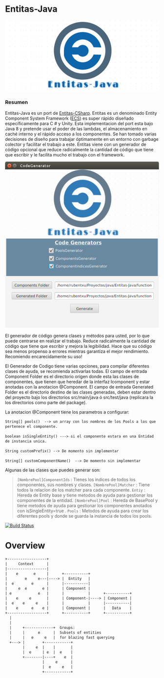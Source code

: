 # Entitas-Java


![EntitasJavaLogo ](https://raw.githubusercontent.com/Rubentxu/Entitas-Java/master/codegenerator/src/main/resources/img/EntitasJavaLOGO.png "Entitas-Java")

### Resumen
Entitas-Java es un port  de [Entitas-CSharp](https://github.com/sschmid/Entitas-CSharp).
Entitas es un denominado Entity Component System Framework ([ECS](http://t-machine.org/index.php/2007/09/03/entity-systems-are-the-future-of-mmog-development-part-1/))
es super rápido diseñado específicamente para C # y Unity. 
Esta implementacion del port esta bajo Java 8 y pretende usar el poder de las lambdas, el almacenamiento en caché interno y el rápido acceso a los componentes.
Se han tomado varias decisiones de diseño para trabajar óptimamente en un entorno con garbage colector y facilitar el trabajo a este. 
Entitas viene con un generador de código opcional que reduce radicalmente la cantidad de código que tiene que escribir y le facilita mucho el trabajo con el framework.

![EntitasJavaLogo ](https://raw.githubusercontent.com/Rubentxu/Entitas-Java/master/docs/CodeGeneratoApp.png "CodeGenerator Entitas-Java")


El generador de código genera clases y métodos para usted, por lo que puede centrarse en realizar el trabajo. 
Reduce radicalmente la cantidad de código que tiene que escribir y mejora la legibilidad. 
Hace que su código sea menos propenso a errores mientras garantiza el mejor rendimiento. 
Recomiendo encarecidamente su uso!

El Generador de Codigo tiene varias opciones, para compilar diferentes clases de ayuda, se recomienda activarlas todas.
El campo de entrada Component Folder es el directorio origen donde esta las clases de componentes, que tienen que heredar de la interfaz Icomponent y estar anotadas con
la anotacion @Component.
El campo de entrada Generated Folder es el directorio destino de las clases generadas, deben estar dentro del proyecto bajo los directorios src/main/java ó src/test/java
(replicara la los directorios como parte del package).

La anotacion @Component tiene los parametros a configurar:

    String[] pools()  --> un array con los nombres de los Pools a los que pertenece el componente.

    boolean isSingleEntity() ---> si el componente estara en una Entidad de instancia unica.

    String customPrefix() --> De momento sin implementar

    String[] customComponentName()  --> De momento sin implementar



Algunas de las clases que puedes generar son:

> `[NombrePool]ComponentIds` : Tienes los indices de todos los componentes, sus nombres y clases.
> `[NombrePool]Matcher` : Tiene todos la relacion de los matcher para cada componente.
> `Entiy`  :  Hereda de Entity base y tiene metodos de ayuda para gestionar los componentes de la entidad.
> `[NombrePool]Pool`  :  Hereda de BasePool y tiene metodos de ayuda para gestionar los componentes anotados con isSingleEntity=true .
> `Pools`  :  Metodos de ayuda para crear los diferentes pools y donde se guarda la instancia de todos los pools.




[![Build Status](https://travis-ci.org/Rubentxu/Entitas-Java.svg?branch=master)](https://travis-ci.org/Rubentxu/Entitas-Java)
# Overview
```
+------------------+
|     Context      |
|------------------|
|    e       e     |      +-----------+
|        e     e---|----> |  Entity   |
|  e        e      |      |-----------|
|     e  e       e |      | Component |
| e            e   |      |           |      +-----------+
|    e     e       |      | Component-|----> | Component |
|  e    e     e    |      |           |      |-----------|
|    e      e    e |      | Component |      |   Data    |
+------------------+      +-----------+      +-----------+
  |
  |
  |     +-------------+  Groups:
  |     |      e      |  Subsets of entities
  |     |   e     e   |  for blazing fast querying
  +---> |        +------------+
        |     e  |    |       |
        |  e     | e  |  e    |
        +--------|----+    e  |
                 |     e      |
                 |  e     e   |
                 +------------+
```
